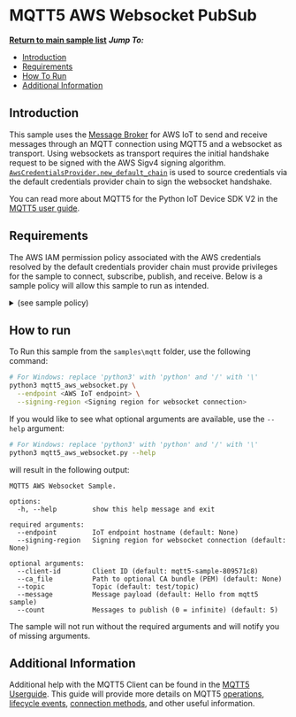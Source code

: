 # MQTT5 AWS Websocket PubSub

[**Return to main sample list**](../README.md)
*__Jump To:__*
* [Introduction](#introduction)
* [Requirements](#requirements)
* [How To Run](#how-to-run)
* [Additional Information](#additional-information)

## Introduction
This sample uses the
[Message Broker](https://docs.aws.amazon.com/iot/latest/developerguide/iot-message-broker.html)
for AWS IoT to send and receive messages through an MQTT connection using MQTT5 and a websocket as transport. Using websockets as transport requires the initial handshake request to be signed with the AWS Sigv4 signing algorithm. [`AwsCredentialsProvider.new_default_chain`](https://github.com/awslabs/aws-crt-python/blob/main/awscrt/auth.py) is used to source credentials via the default credentials provider chain to sign the websocket handshake.

You can read more about MQTT5 for the Python IoT Device SDK V2 in the [MQTT5 user guide](../../documents/MQTT5_Userguide.md).

## Requirements

The AWS IAM permission policy associated with the AWS credentials resolved by the default credentials provider chain must provide privileges for the sample to connect, subscribe, publish, and receive. Below is a sample policy will allow this sample to run as intended.

<details>
<summary>(see sample policy)</summary>
<pre>
{
  "Version": "2012-10-17",
  "Statement": [
    {
      "Effect": "Allow",
      "Action": [
        "iot:Publish",
        "iot:Receive"
      ],
      "Resource": [
        "arn:aws:iot:<b>region</b>:<b>account</b>:topic/test/topic"
      ]
    },
    {
      "Effect": "Allow",
      "Action": [
        "iot:Subscribe"
      ],
      "Resource": [
        "arn:aws:iot:<b>region</b>:<b>account</b>:topicfilter/test/topic"
      ]
    },
    {
      "Effect": "Allow",
      "Action": [
        "iot:Connect"
      ],
      "Resource": [
        "arn:aws:iot:<b>region</b>:<b>account</b>:client/test-*"
      ]
    }
  ]
}
</pre>

Replace with the following with the data from your AWS account:
* `<region>`: The AWS IoT Core region where you created your AWS IoT Core thing you wish to use with this sample. For example `us-east-1`.
* `<account>`: Your AWS IoT Core account ID. This is the set of numbers in the top right next to your AWS account name when using the AWS IoT Core website.

Note that in a real application, you may want to avoid the use of wildcards in your ClientID or use them selectively. Please follow best practices when working with AWS on production applications using the SDK. Also, for the purposes of this sample, please make sure your policy allows a client ID of `test-*` to connect or use `--client_id <client ID here>` to send the client ID your policy supports.

</details>

## How to run

To Run this sample from the `samples\mqtt` folder, use the following command:

```sh
# For Windows: replace 'python3' with 'python' and '/' with '\'
python3 mqtt5_aws_websocket.py \
  --endpoint <AWS IoT endpoint> \
  --signing-region <Signing region for websocket connection>
```
If you would like to see what optional arguments are available, use the `--help` argument:
``` sh
# For Windows: replace 'python3' with 'python' and '/' with '\'
python3 mqtt5_aws_websocket.py --help
```

will result in the following output:
```
MQTT5 AWS Websocket Sample.

options:
  -h, --help         show this help message and exit

required arguments:
  --endpoint         IoT endpoint hostname (default: None)
  --signing-region   Signing region for websocket connection (default: None)

optional arguments:
  --client-id        Client ID (default: mqtt5-sample-809571c8)
  --ca_file          Path to optional CA bundle (PEM) (default: None)
  --topic            Topic (default: test/topic)
  --message          Message payload (default: Hello from mqtt5 sample)
  --count            Messages to publish (0 = infinite) (default: 5)
```

The sample will not run without the required arguments and will notify you of missing arguments.

## Additional Information
Additional help with the MQTT5 Client can be found in the [MQTT5 Userguide](../../documents/MQTT5_Userguide.md). This guide will provide more details on MQTT5 [operations](../../documents/MQTT5_Userguide.md#optional-keyword-arguments), [lifecycle events](../../documents/MQTT5_Userguide.md#lifecycle-events), [connection methods](../../documents/MQTT5_Userguide.md#connecting-to-aws-iot-core), and other useful information.
